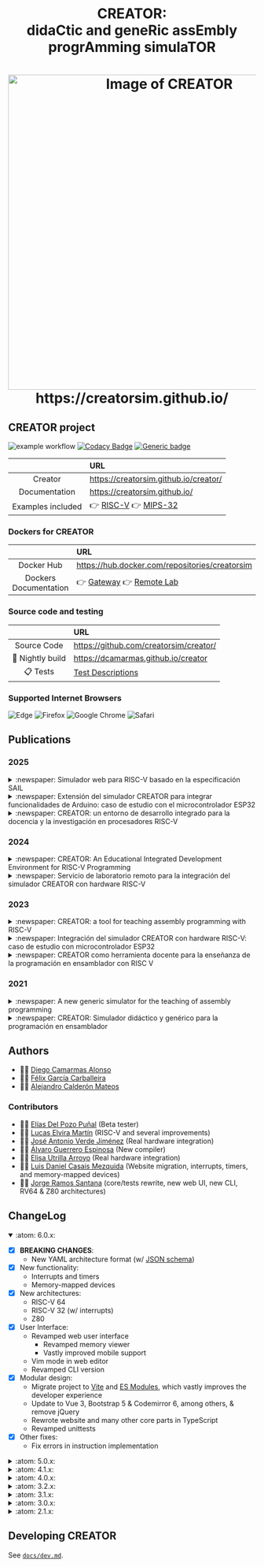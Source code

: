 <html>
 <h1 align="center">CREATOR: <br>didaCtic and geneRic assEmbly progrAmming simulaTOR </h1>
 <h1 align="center"><img alt="Image of CREATOR" width="640vw" src="https://creatorsim.github.io/images/user_mode/execute_program.PNG"><br>https://creatorsim.github.io/</h1>
</html>


## CREATOR project

![example workflow](https://github.com/creatorsim/creator/actions/workflows/creator_workflow.yml/badge.svg)
[![Codacy Badge](https://app.codacy.com/project/badge/Grade/84668451decf487bbc85b13129f0ebb5)](https://www.codacy.com/gh/creatorsim/creator/dashboard?utm_source=github.com&amp;utm_medium=referral&amp;utm_content=creatorsim/creator&amp;utm_campaign=Badge_Grade)
[![Generic badge](https://img.shields.io/badge/achecker-WCAG%202.0%20(Level%20AAA)-green.svg)](https://shields.io/)

|                              | URL                                             | 
|:----------------------------:|:------------------------------------------------| 
| Creator                      | https://creatorsim.github.io/creator/           |
| Documentation                | https://creatorsim.github.io/                   | 
| Examples included            | :point_right: [RISC-V](docs/examples.md#point_right---risc-v) :point_right: [MIPS-32](docs/examples.md#point_right---mips) | 

### Dockers for CREATOR

|                              | URL                                             | 
|:----------------------------:|:------------------------------------------------|
| Docker Hub                   | https://hub.docker.com/repositories/creatorsim  | 
| Dockers Documentation        | :point_right: [Gateway](dockers/gateway) :point_right: [Remote Lab](dockers/remote_lab) | 

### Source code and testing

|                              | URL                                             | 
|:----------------------------:|:------------------------------------------------| 
| Source Code                  | https://github.com/creatorsim/creator/          | 
| :microscope: Nightly build   | https://dcamarmas.github.io/creator             |
| :clipboard:  Tests           | [Test Descriptions](docs/test.md)               | 

### Supported Internet Browsers

![Edge](https://img.shields.io/badge/Edge-0078D7?style=for-the-badge&logo=Microsoft-edge&logoColor=white)
![Firefox](https://img.shields.io/badge/Firefox-FF7139?style=for-the-badge&logo=Firefox-Browser&logoColor=white)
![Google Chrome](https://img.shields.io/badge/Google%20Chrome-4285F4?style=for-the-badge&logo=GoogleChrome&logoColor=white)
![Safari](https://img.shields.io/badge/Safari-000000?style=for-the-badge&logo=Safari&logoColor=white)



## Publications

### 2025

<details>
<summary>:newspaper: Simulador web para RISC-V basado en la especificación SAIL</summary>

  * Conference paper: Jornadas Sarteco
  * Authors: Juan Carlos Cano-Resa, Félix García-Carballeira, Diego Camarmas-Alonso, Alejandro Calderón-Mateos
  * [:link: Open publication](http://dx.doi.org/10.5281/zenodo.15773218)
  ```bibtex
  @inproceedings{cano_resa_2025_15773218,
    author    = {Cano-Resa, Juan Carlos and Garcia-Carballeira, Felix and Camarmas-Alonso, Diego and Calderon-Mateos, Alejandro},
    title     = {Simulador web para RISC-V basado en la especificación SAIL},
    booktitle = {Avances en Arquitectura y Tecnología de Computadores. Actas de las Jornadas SARTECO},
    year      = 2025,
    pages     = {367-376},
    publisher = {Zenodo},
    month     = jun,
    venue     = {Sevilla, Spain},
    doi       = {10.5281/zenodo.15773218},
    url       = {https://doi.org/10.5281/zenodo.15773218}
  }
  ```
</details>

<details>
<summary>:newspaper: Extensión del simulador CREATOR para integrar funcionalidades de Arduino: caso de estudio con el microcontrolador ESP32</summary>

  * Conference paper: Jornadas Sarteco
  * Authors: Elisa Utrilla-Arroyo, Diego Camarmas-Alonso, Félix García-Carballeira, Alejandro Calderón-Mateos
  * [:link: Open publication](http://dx.doi.org/10.5281/zenodo.15773284)
  ```bibtex
  @inproceedings{utrilla_arroyo_2025_15773284,
    author    = {Utrilla-Arroyo, Elisa and Camarmas-Alonso, Diego and Garcia-Carballeira, Felix and Calderon-Mateos, Alejandro},
    title     = {Extensión del simulador CREATOR para integrar funcionalidades de Arduino: caso de estudio con el microcontrolador ESP32},
    booktitle = {Avances en Arquitectura y Tecnología de Computadores. Actas de las Jornadas SARTECO},
    year      = 2025,
    pages     = {637-643},
    publisher = {Zenodo},
    month     = jun,
    venue     = {Sevilla, Spain},
    doi       = {10.5281/zenodo.15773284},
    url       = {https://doi.org/10.5281/zenodo.15773284}
  }
  ```
</details>

<details>
<summary>:newspaper: CREATOR: un entorno de desarrollo integrado para la docencia y la investigación en procesadores RISC-V</summary>

  * Seminar: CAPAP-H
  * Authors: Diego Camarmas-Alonso
  * [:link: Open publication](https://creatorsim.github.io/content/publications/creator_capap_h_2025.pdf)
</details>

### 2024

<details>
<summary>:newspaper: CREATOR: An Educational Integrated Development Environment for RISC-V Programming</summary>

  * Journal paper: IEEE Access
  * Authors: Diego Camarmas-Alonso, Félix García-Carballeira, Alejandro Calderón-Mateos, Elías Del-Pozo-Puñal
  * [:link: Open publication](https://doi.org/10.1109/ACCESS.2024.3406935)
  ```bibtex
  @article{10540579,
    author  = {Camarmas-Alonso, Diego and Garcia-Carballeira, Felix and Calderon-Mateos, Alejandro and Del-Pozo-Puñal, Elias},
    journal = {IEEE Access},
    title   = {CREATOR: An Educational Integrated Development Environment for RISC-V Programming},
    year    = {2024},
    volume  = {},
    number  = {},
    pages   = {1-1},
    doi     = {10.1109/ACCESS.2024.3406935}
  }
  ```
</details>

<details>
<summary>:newspaper: Servicio de laboratorio remoto para la integración del simulador CREATOR con hardware RISC-V</summary>

  * Conference paper: Jornadas Sarteco
  * Authors: Diego Camarmas-Alonso, Félix García-Carballeira, Alejandro Calderón-Mateos, Elías Del-Pozo-Puñal
  * [:link: Open publication](https://doi.org/10.5281/zenodo.11632954)
  ```bibtex
  @inproceedings{camarmas_alonso_2024_11632955,
    author    = {Camarmas-Alonso, Diego and Garcia-Carballeira, Felix and Calderon-Mateos, Alejandro and Del-Pozo-Puñal, Elías},
    title     = {{Servicio de laboratorio remoto para la integración del simulador CREATOR con hardware RISC-V}},
    booktitle = {{Avances en Arquitectura y Tecnología de Computadores. Actas de las Jornadas SARTECO}},
    year      = 2024,
    pages     = {65-371},
    publisher = {Zenodo},
    month     = jun,
    venue     = {A Coruña, Spain},
    doi       = {10.5281/zenodo.11632955},
    url       = {https://doi.org/10.5281/zenodo.11632955}
  }
  ```
</details>

### 2023

<details>
<summary>:newspaper: CREATOR: a tool for teaching assembly programming with RISC-V</summary>

  * Conference poster: RISC-V Summit Europe
  * Authors: Félix García-Carballeira, Alejandro Calderón-Mateos, Diego Camarmas-Alonso, Elías Del-Pozo-Puñal
  * [:link: Open publication](http://dx.doi.org/10.13140/RG.2.2.11287.34721)
</details>

<details>
<summary>:newspaper: Integración del simulador CREATOR con hardware RISC-V: caso de estudio con microcontrolador ESP32</summary>

  * Conference paper: Jornadas Sarteco
  * Authors: Diego Camarmas-Alonso, Félix García-Carballeira, Alejandro Calderón-Mateos, Elías Del-Pozo-Puñal
  * [:link: Open publication](https://doi.org/10.5281/zenodo.8378899)
  ```bibtex
  @proceedings{diego_camarmas_alonso_2023_8378899,
    title     = {{Integración del simulador CREATOR con hardware RISC-V: caso de estudio con microcontrolador ESP32}},
    year      = 2023,
    publisher = {Zenodo},
    month     = sep,
    doi       = {10.5281/zenodo.8378899},
    url       = {https://doi.org/10.5281/zenodo.8378899}
  }
  ```
</details>

<details>
<summary>:newspaper: CREATOR como herramienta docente para la enseñanza de la programación en ensamblador con RISC V</summary>

  * Seminar: CAPAP-H
  * Authors: Félix García-Carballeira
  * [:link: Open publication](https://creatorsim.github.io/content/publications/creator_capap_h_2023.pdf)
</details>

### 2021

<details>
<summary>:newspaper: A new generic simulator for the teaching of assembly programming</summary>

  * Conference paper: CLEI
  * Authors: Diego Camarmas-Alonso, Félix García-Carballeira, Alejandro Calderón-Mateos, Elías Del-Pozo-Puñal
  * [:link: Open publication](http://doi.org/10.1109/CLEI53233.2021.9640144)
  ```bibtex
  @inproceedings{9640144,
    author    = {Camarmas-Alonso, Diego and García-Carballeira, Félix and Del-Pozo-Puñal, Elías and Mateos, Alejandro Calderón},
    booktitle = {2021 XLVII Latin American Computing Conference (CLEI)},
    title     = {A new generic simulator for the teaching of assembly programming},
    year      = {2021},
    volume    = {},
    number    = {},
    pages     = {1-9},
    doi       = {10.1109/CLEI53233.2021.9640144}
  }
  ```
</details>

<details>
<summary>:newspaper: CREATOR: Simulador didáctico y genérico para la programación en ensamblador</summary>

  * Conference paper: Jornadas Sarteco
  * Authors: Diego Camarmas-Alonso, Félix García-Carballeira, Alejandro Calderón-Mateos, Elías Del-Pozo-Puñal
  * [:link: Open publication](http://doi.org/10.5281/zenodo.5130302)
  ```bibtex
  @proceedings{diego_camarmas_alonso_2021_5130302,
    title     = {{CREATOR: Simulador didáctico y genérico para la programación en ensamblador}},
    year      = 2021,
    publisher = {Zenodo},
    month     = jul,
    doi       = {10.5281/zenodo.5130302},
    url       = {https://doi.org/10.5281/zenodo.5130302}
  }
  ```
</details>



## Authors
  * :technologist: [Diego Camarmas Alonso](https://github.com/dcamarmas)
  * :technologist: [Félix García Carballeira](https://www.researchgate.net/profile/Felix_Garcia-Carballeira)
  * :technologist: [Alejandro Calderón Mateos](https://github.com/acaldero)
    
### Contributors
  * :technologist: [Elías Del Pozo Puñal](https://github.com/edelpozop) (Beta tester)
  * :technologist: [Lucas Elvira Martín](https://github.com/luelvira) (RISC-V and several improvements)
  * :technologist: [José Antonio Verde Jiménez](https://github.com/joseaverde) (Real hardware integration)
  * :technologist: [Álvaro Guerrero Espinosa](https://github.com/ALVAROPING1) (New compiler)
  * :technologist: [Elisa Utrilla Arroyo](https://github.com/EUtrilla2002) (Real hardware integration)
  * :technologist: [Luis Daniel Casais Mezquida](https://github.com/rajayonin) (Website migration, interrupts, timers, and memory-mapped devices)
  * :technologist: [Jorge Ramos Santana](https://github.com/mjorgers) (core/tests rewrite, new web UI, new CLI, RV64 & Z80 architectures)



## ChangeLog

<details open>
<summary>:atom: 6.0.x:</summary>

  - [x] **BREAKING CHANGES**:
     * New YAML architecture format (w/ [JSON schema](architecture/schema.json))
  - [x] New functionality:
     * Interrupts and timers
     * Memory-mapped devices
  - [x] New architectures:
     * RISC-V 64
     * RISC-V 32 (w/ interrupts)
     * Z80
  - [x] User Interface:
     * Revamped web user interface
        * Revamped memory viewer
        * Vastly improved mobile support
     * Vim mode in web editor
     * Revamped CLI version
  - [x] Modular design:
     * Migrate project to [Vite](https://vite.dev/) and [ES Modules](https://developer.mozilla.org/en-US/docs/Web/JavaScript/Guide/Modules), which vastly improves the developer experience
     * Update to Vue 3, Bootstrap 5 & Codemirror 6, among others, & remove jQuery
     * Rewrote website and many other core parts in TypeScript
     * Revamped unittests
  - [x] Other fixes:
     * Fix errors in instruction implementation

</details>

<details>
<summary>:atom: 5.0.x:</summary>

  - [x] New functionality:
     * New compiler based on Rust
     * New architecture editor based on CodeMirror
  - [x] User Interface:
     * Several improvements and minor bugs fixed

</details>

<details>
<summary>:atom: 4.1.x:</summary>

  - [x] New functionality:
     * CREATOR Remote Lab
     * Dockers for CREATOR
  - [x] User Interface:
     * Several improvements and minor bugs fixed

</details>

<details>
<summary>:atom: 4.0.x:</summary>

  - [x] New functionality:
     * Integration with real hardware based on RISC-V (ESP32)
     * Possibility to choose the default working architecture
  - [x] User Interface:
     * Improved register file visualization
     * Performance improvements (e.g. program execution, data segment loading, etc.)
     * Updating external dependencies (fontawesome v6.2.1, jquery v3.6.3, lodash v4.17.15, and Apexchart)
     * Several minor bugs fixed

</details>

<details>
<summary>:atom: 3.2.x:</summary>

  - [x] User Interface:
    * New link to the quick reference guide for instructions in PDF
    * The current assembly code can be shared as a simple link
  - [x] Modular design:
    * Simplified pseudo-instruction forms
    * Improved memory detail panel
    * Hardware counter updated to know the number of clock cycles consumed since the last reset

</details>

<details>
<summary>:atom: 3.1.x:</summary>

  - [x] User Interface:
    * Example set added
    * The Instruction help width can now be configured from the configuration modal
    * Clarification on the initial CREATOR page
    * Better responsive behavior on different screen sizes
    * Power consumption added
  - [x] Modular design:
    * Interface based on Vue components for all UI elements in CREATOR
    * Simulated main memory reworked
    * Architecture improved

</details>

<details>
<summary>:atom: 3.0.x:</summary>

  - [x] Several minor RISC-V improvements
  - [x] More modular design:
    * Initial user interface based on Vue components
    * Improved modular design on the execution engine
  - [x] Improved instruction definitions:
    * New CREATOR API for instruction definitions
    * Support for helping on checking Stack Calling Conventions
      * Checking saved registers on the stack are restored
      * Colored stack
      * SP and FP pointers are shown on the memory stack detail panel

</details>

<details>
<summary>:atom: 2.1.x:</summary>

  - [x] **RISC-V** supported (Thanks to Lucas Elvira Martín @luck5941)
  - [x] CREATOR **accessibility improved** up to WCAG 2.0 (Level AAA)
  - [X] **Command line version** of CREATOR: 
    * Help:
      * ./creator.sh -h
    * Example: creator compiles and executes the example2.txt, showing the final state:
      * ./creator.sh -a architecture/MIPS-32.json -s examples/MIPS/example2.txt
    * Example: save final state into 'output.txt' file:
      * ./creator.sh -a ./architecture/MIPS-32.json -s ./examples/MIPS/example2.txt -o min > output.txt
    * Example: compare the final state and the state saved on 'output.txt' file:
      * ./creator.sh -a ./architecture/MIPS-32.json -s ./examples/MIPS/example2.txt -o min -r output.txt
  - [x] Creator now accepts three GET values:
    * Preload the MIPS architecture:
      * https://creatorsim.github.io/creator/?architecture=MIPS-32
    * Preload example 'e3' from example set 'uc3m-ec':
      * https://creatorsim.github.io/creator/?example_set=uc3m-ec&example=e3
  - [x] Bootstrap-vue upgraded up to v2.15.0

</details>



## Developing CREATOR
See [`docs/dev.md`](docs/dev.md).
